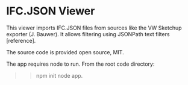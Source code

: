 # IFC.JSON Viewer

This viewer imports IFC.JSON files from sources like the VW Sketchup exporter (J. Bauwer). It allows filtering using JSONPath text filters [reference].

The source code is provided open source, MIT. 

The app requires node to run. From the root code directory:
>>npm init 
>>node app.

